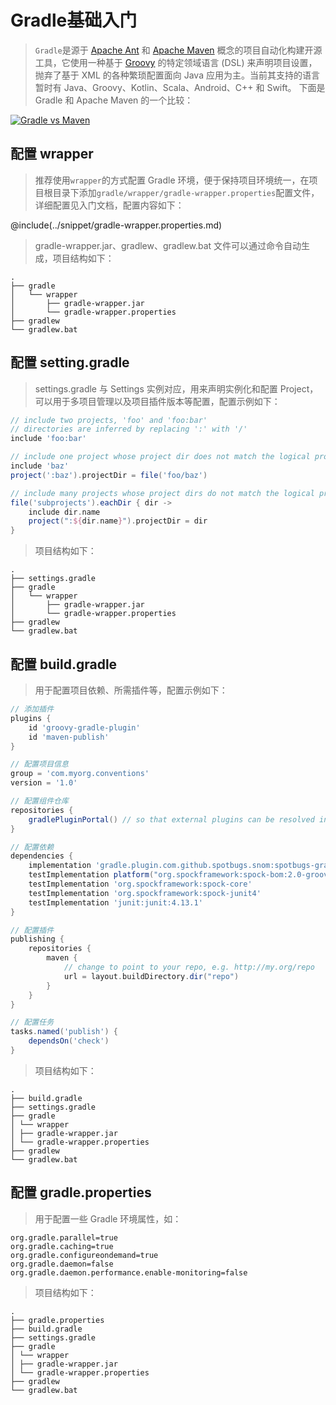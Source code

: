 # Gradle基础入门

> `Gradle`是源于 [Apache Ant](https://ant.apache.org/) 和 [Apache Maven](https://maven.apache.org/) 概念的项目自动化构建开源工具，它使用一种基于 [Groovy](https://groovy.apache.org/) 的特定领域语言 (DSL) 来声明项目设置，抛弃了基于 XML 的各种繁琐配置面向 Java 应用为主。当前其支持的语言暂时有 Java、Groovy、Kotlin、Scala、Android、C++ 和 Swift。 下面是 Gradle 和 Apache Maven 的一个比较：

[![Gradle vs Maven](https://gradle.org/images/gradle-vs-maven.gif)](https://gradle.org/maven-vs-gradle/)

## 配置 wrapper

> 推荐使用`wrapper`的方式配置 Gradle 环境，便于保持项目环境统一，在项目根目录下添加`gradle/wrapper/gradle-wrapper.properties`配置文件，详细配置见入门文档，配置内容如下：

@include(../snippet/gradle-wrapper.properties.md)

> gradle-wrapper.jar、gradlew、gradlew.bat 文件可以通过命令自动生成，项目结构如下：

```
.
├── gradle
│   └── wrapper
│       ├── gradle-wrapper.jar
│       └── gradle-wrapper.properties
├── gradlew
└── gradlew.bat
```

## 配置 setting.gradle

> settings.gradle 与 Settings 实例对应，用来声明实例化和配置 Project，可以用于多项目管理以及项目插件版本等配置，配置示例如下：

```groovy
// include two projects, 'foo' and 'foo:bar'
// directories are inferred by replacing ':' with '/'
include 'foo:bar'

// include one project whose project dir does not match the logical project path
include 'baz'
project(':baz').projectDir = file('foo/baz')

// include many projects whose project dirs do not match the logical project paths
file('subprojects').eachDir { dir ->
    include dir.name
    project(":${dir.name}").projectDir = dir
}
```

> 项目结构如下：

```
.
├── settings.gradle
├── gradle
│   └── wrapper
│       ├── gradle-wrapper.jar
│       └── gradle-wrapper.properties
├── gradlew
└── gradlew.bat
```

## 配置 build.gradle

> 用于配置项目依赖、所需插件等，配置示例如下：

```groovy
// 添加插件
plugins {
    id 'groovy-gradle-plugin'
    id 'maven-publish'
}

// 配置项目信息
group = 'com.myorg.conventions'
version = '1.0'

// 配置组件仓库
repositories {
    gradlePluginPortal() // so that external plugins can be resolved in dependencies section
}

// 配置依赖
dependencies {
    implementation 'gradle.plugin.com.github.spotbugs.snom:spotbugs-gradle-plugin:4.6.2'
    testImplementation platform("org.spockframework:spock-bom:2.0-groovy-3.0")
    testImplementation 'org.spockframework:spock-core'
    testImplementation 'org.spockframework:spock-junit4'
    testImplementation 'junit:junit:4.13.1'
}

// 配置插件
publishing {
    repositories {
        maven {
            // change to point to your repo, e.g. http://my.org/repo
            url = layout.buildDirectory.dir("repo")
        }
    }
}

// 配置任务
tasks.named('publish') {
    dependsOn('check')
}
```

> 项目结构如下：

```
.
├── build.gradle
├── settings.gradle
├── gradle
│ └── wrapper
│ ├── gradle-wrapper.jar
│ └── gradle-wrapper.properties
├── gradlew
└── gradlew.bat
```

## 配置 gradle.properties

> 用于配置一些 Gradle 环境属性，如：

```properties
org.gradle.parallel=true
org.gradle.caching=true
org.gradle.configureondemand=true
org.gradle.daemon=false
org.gradle.daemon.performance.enable-monitoring=false
```

> 项目结构如下：

```
.
├── gradle.properties
├── build.gradle
├── settings.gradle
├── gradle
│ └── wrapper
│ ├── gradle-wrapper.jar
│ └── gradle-wrapper.properties
├── gradlew
└── gradlew.bat
```